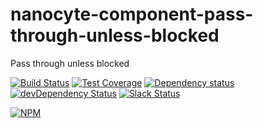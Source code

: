 # nanocyte-component-pass-through-unless-blocked
Pass through unless blocked

[![Build Status](https://travis-ci.org/octoblu/nanocyte-component-pass-through-unless-data.svg?branch=master)](https://travis-ci.org/octoblu/nanocyte-component-pass-through-unless-data)
[![Test Coverage](https://codecov.io/gh/octoblu/nanocyte-component-pass-through-unless-data/branch/master/graph/badge.svg)](https://codecov.io/gh/octoblu/nanocyte-component-pass-through-unless-data)
[![Dependency status](http://img.shields.io/david/octoblu/nanocyte-component-pass-through-unless-data.svg?style=flat)](https://david-dm.org/octoblu/nanocyte-component-pass-through-unless-data)
[![devDependency Status](http://img.shields.io/david/dev/octoblu/nanocyte-component-pass-through-unless-data.svg?style=flat)](https://david-dm.org/octoblu/nanocyte-component-pass-through-unless-data#info=devDependencies)
[![Slack Status](http://community-slack.octoblu.com/badge.svg)](http://community-slack.octoblu.com)

[![NPM](https://nodei.co/npm/nanocyte-component-pass-through-unless-data.svg?style=flat)](https://npmjs.org/package/nanocyte-component-pass-through-unless-data)

